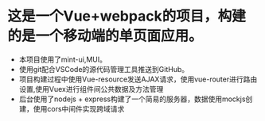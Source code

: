 # 这是一个Vue+webpack的项目，构建的是一个移动端的单页面应用。
 + 本项目使用了mint-ui,MUI。
 + 使用git配合VSCode的源代码管理工具推送到GitHub。
 + 项目构建过程中使用Vue-resource发送AJAX请求，使用vue-router进行路由设置,使用Vuex进行组件间公共数据及方法管理
 + 后台使用了nodejs + express构建了一个简易的服务器，数据使用mockjs创建，使用cors中间件实现跨域请求